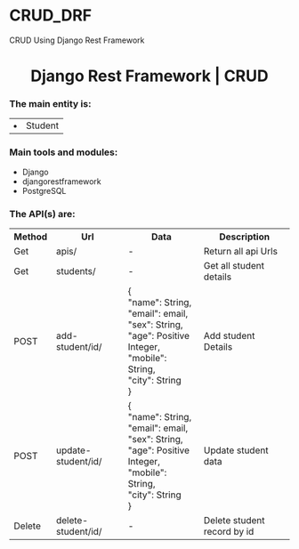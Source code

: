 # CRUD_DRF
CRUD Using Django Rest Framework

  <h1 align="center">Django Rest Framework | CRUD</h1>
  <h3>The main entity is: </h3>
  <table>
    <tr>
      <td>
        <li>Student</li>
      </td>
    </tr>
  </table>
  <h3>Main tools and modules: </h3>
  <ul>
    <li>Django</li>
    <li>djangorestframework</li>
    <li>PostgreSQL</li>
  </ul>


  <h3>The API(s) are:</h3>
  <table style="width:100%">
    <tr>
      <th>Method</th>
      <th>Url</th>
      <th>Data</th>
      <th>Description</th>
    </tr>
    <tr>
      <td>Get</td>
      <td>apis/</td>
      <td>-</td>
      <td>Return all api Urls</td>
    </tr>
    <tr>
      <td>Get</td>
      <td>students/</td>
      <td>-</td>
      <td>Get all student details</td>
    </tr>
    <tr>
      <td>POST</td>
      <td>add-student/id/</td>
      <td>
        {<br>
        "name": String,<br>
        "email": email,<br>
        "sex": String,<br>
        "age": Positive Integer,<br>
        "mobile": String,<br>
        "city": String<br>
        }
      </td>
      <td>Add student Details</td>
    </tr>
    <tr>
      <td>POST</td>
      <td>update-student/id/</td>
      <td>
        {<br>
        "name": String,<br>
        "email": email,<br>
        "sex": String,<br>
        "age": Positive Integer,<br>
        "mobile": String,<br>
        "city": String<br>
        }
      </td>
      <td>Update student data</td>
    </tr>
    <tr>
      <td>Delete</td>
      <td>delete-student/id/</td>
      <td>-</td>
      <td>Delete student record by id</td>
    </tr>

  </table>



